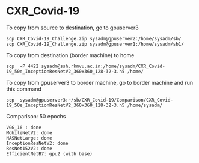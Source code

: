 # CXR_Covid-19

To copy from source to destination, go to gpuserver3
```
scp CXR_Covid-19_Challenge.zip sysadm@gpuserver2:/home/sysadm/sb/
scp CXR_Covid-19_Challenge.zip sysadm@gpuserver1:/home/sysadm/sb1/
```

To copy from destination (border machine) to home
```
scp  -P 4422 sysadm@ssh.rkmvu.ac.in:/home/sysadm/CXR_Covid-19_50e_InceptionResNetV2_360x360_128-32-3.h5 /home/
```

To copy from gpuserver3 to border machine, go to border machine and run this command 
```
scp  sysadm@gpuserver3:~/sb/CXR_Covid-19/Comparison/CXR_Covid-19_50e_InceptionResNetV2_360x360_128-32-3.h5 /home/sysadm/
```

Comparison: 50 epochs

```
VGG_16 : done
MobileNetV2: done
NASNetLarge: done
InceptionResNetV2: done
ResNet152V2: done
EfficientNetB7: gpu2 (with base)
```
